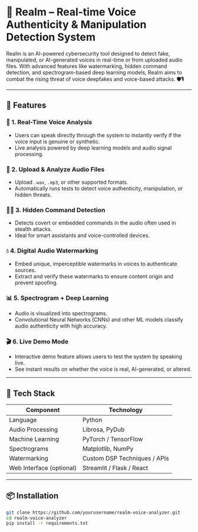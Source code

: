 # 🔮 Realm – Real-time Voice Authenticity & Manipulation Detection System

Realm is an AI-powered cybersecurity tool designed to detect fake, manipulated, or AI-generated voices in real-time or from uploaded audio files. With advanced features like watermarking, hidden command detection, and spectrogram-based deep learning models, Realm aims to combat the rising threat of voice deepfakes and voice-based attacks. 🛡️🎙️

---

## 🚀 Features

### 🎤 1. Real-Time Voice Analysis
- Users can speak directly through the system to instantly verify if the voice input is genuine or synthetic.
- Live analysis powered by deep learning models and audio signal processing.

### 📂 2. Upload & Analyze Audio Files
- Upload `.wav`, `.mp3`, or other supported formats.
- Automatically runs tests to detect voice authenticity, manipulation, or hidden threats.

### 🕵️‍♂️ 3. Hidden Command Detection
- Detects covert or embedded commands in the audio often used in stealth attacks.
- Ideal for smart assistants and voice-controlled devices.

### 💧 4. Digital Audio Watermarking
- Embed unique, imperceptible watermarks in voices to authenticate sources.
- Extract and verify these watermarks to ensure content origin and prevent spoofing.

### 📊 5. Spectrogram + Deep Learning
- Audio is visualized into spectrograms.
- Convolutional Neural Networks (CNNs) and other ML models classify audio authenticity with high accuracy.

### 🎬 6. Live Demo Mode
- Interactive demo feature allows users to test the system by speaking live.
- See instant results on whether the voice is real, AI-generated, or altered.

---

## 🧰 Tech Stack

| Component              | Technology                     |
|------------------------|--------------------------------|
| Language               | Python                         |
| Audio Processing       | Librosa, PyDub                 |
| Machine Learning       | PyTorch / TensorFlow           |
| Spectrograms           | Matplotlib, NumPy              |
| Watermarking           | Custom DSP Techniques / APIs   |
| Web Interface (optional) | Streamlit / Flask / React     |

---

## 📦 Installation

```bash
git clone https://github.com/yourusername/realm-voice-analyzer.git
cd realm-voice-analyzer
pip install -r requirements.txt
